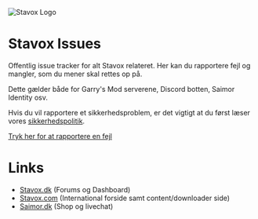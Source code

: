 ![Stavox Logo](https://stavox.dk/imageproxy/128/https://i.imgur.com/6mOTeps.png)

# Stavox Issues
Offentlig issue tracker for alt Stavox relateret.
Her kan du rapportere fejl og mangler, som du mener skal rettes op på.

Dette gælder både for Garry's Mod serverene, Discord botten, Saimor Identity osv.

Hvis du vil rapportere et sikkerhedsproblem, er det vigtigt at du først læser vores [sikkerhedspolitik](https://github.com/SaimorIVS/Stavox-Issues/security/policy).

[Tryk her for at rapportere en fejl](https://github.com/SaimorIVS/Stavox-Issues/issues/new/choose)

# Links

- [Stavox.dk](https://stavox.dk) (Forums og Dashboard)
- [Stavox.com](https://stavox.com) (International forside samt content/downloader side)
- [Saimor.dk](https://saimor.dk) (Shop og livechat)

